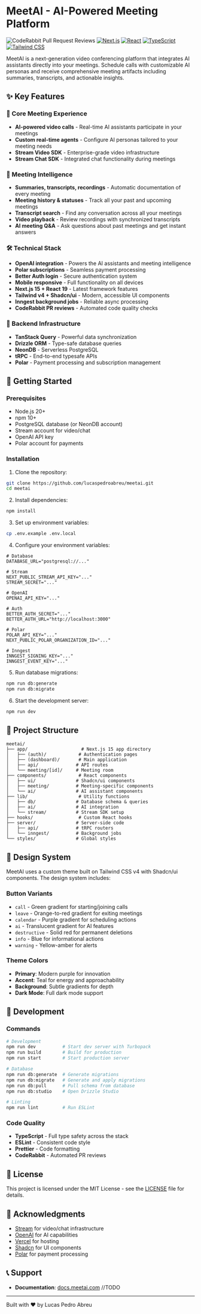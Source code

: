 # MeetAI - AI-Powered Meeting Platform

![CodeRabbit Pull Request Reviews](https://img.shields.io/coderabbit/prs/github/lucaspedroabreu/meetai?utm_source=oss&utm_medium=github&utm_campaign=lucaspedroabreu%2Fmeetai&labelColor=171717&color=FF570A&link=https%3A%2F%2Fcoderabbit.ai&label=CodeRabbit+Reviews)
[![Next.js](https://img.shields.io/badge/Next.js-15-black?logo=next.js)](https://nextjs.org)
[![React](https://img.shields.io/badge/React-19-61DAFB?logo=react)](https://react.dev)
[![TypeScript](https://img.shields.io/badge/TypeScript-5.0-3178C6?logo=typescript)](https://www.typescriptlang.org)
[![Tailwind CSS](https://img.shields.io/badge/Tailwind-v4-38B2AC?logo=tailwind-css)](https://tailwindcss.com)

MeetAI is a next-generation video conferencing platform that integrates AI assistants directly into your meetings. Schedule calls with customizable AI personas and receive comprehensive meeting artifacts including summaries, transcripts, and actionable insights.

## ✨ Key Features

### 🤖 Core Meeting Experience

- **AI-powered video calls** - Real-time AI assistants participate in your meetings
- **Custom real-time agents** - Configure AI personas tailored to your meeting needs
- **Stream Video SDK** - Enterprise-grade video infrastructure
- **Stream Chat SDK** - Integrated chat functionality during meetings

### 📝 Meeting Intelligence

- **Summaries, transcripts, recordings** - Automatic documentation of every meeting
- **Meeting history & statuses** - Track all your past and upcoming meetings
- **Transcript search** - Find any conversation across all your meetings
- **Video playback** - Review recordings with synchronized transcripts
- **AI meeting Q&A** - Ask questions about past meetings and get instant answers

### 🛠 Technical Stack

- **OpenAI integration** - Powers the AI assistants and meeting intelligence
- **Polar subscriptions** - Seamless payment processing
- **Better Auth login** - Secure authentication system
- **Mobile responsive** - Full functionality on all devices
- **Next.js 15 + React 19** - Latest framework features
- **Tailwind v4 + Shadcn/ui** - Modern, accessible UI components
- **Inngest background jobs** - Reliable async processing
- **CodeRabbit PR reviews** - Automated code quality checks

### 💾 Backend Infrastructure

- **TanStack Query** - Powerful data synchronization
- **Drizzle ORM** - Type-safe database queries
- **NeonDB** - Serverless PostgreSQL
- **tRPC** - End-to-end typesafe APIs
- **Polar** - Payment processing and subscription management

## 🚀 Getting Started

### Prerequisites

- Node.js 20+
- npm 10+
- PostgreSQL database (or NeonDB account)
- Stream account for video/chat
- OpenAI API key
- Polar account for payments

### Installation

1. Clone the repository:

```bash
git clone https://github.com/lucaspedroabreu/meetai.git
cd meetai
```

2. Install dependencies:

```bash
npm install
```

3. Set up environment variables:

```bash
cp .env.example .env.local
```

4. Configure your environment variables:

```env
# Database
DATABASE_URL="postgresql://..."

# Stream
NEXT_PUBLIC_STREAM_API_KEY="..."
STREAM_SECRET="..."

# OpenAI
OPENAI_API_KEY="..."

# Auth
BETTER_AUTH_SECRET="..."
BETTER_AUTH_URL="http://localhost:3000"

# Polar
POLAR_API_KEY="..."
NEXT_PUBLIC_POLAR_ORGANIZATION_ID="..."

# Inngest
INNGEST_SIGNING_KEY="..."
INNGEST_EVENT_KEY="..."
```

5. Run database migrations:

```bash
npm run db:generate
npm run db:migrate
```

6. Start the development server:

```bash
npm run dev
```

## 📁 Project Structure

```
meetai/
├── app/                    # Next.js 15 app directory
│   ├── (auth)/            # Authentication pages
│   ├── (dashboard)/       # Main application
│   ├── api/              # API routes
│   └── meeting/[id]/     # Meeting room
├── components/            # React components
│   ├── ui/               # Shadcn/ui components
│   ├── meeting/          # Meeting-specific components
│   └── ai/               # AI assistant components
├── lib/                   # Utility functions
│   ├── db/               # Database schema & queries
│   ├── ai/               # AI integration
│   └── stream/           # Stream SDK setup
├── hooks/                 # Custom React hooks
├── server/               # Server-side code
│   ├── api/              # tRPC routers
│   └── inngest/          # Background jobs
└── styles/               # Global styles
```

## 🎨 Design System

MeetAI uses a custom theme built on Tailwind CSS v4 with Shadcn/ui components. The design system includes:

### Button Variants

- `call` - Green gradient for starting/joining calls
- `leave` - Orange-to-red gradient for exiting meetings
- `calendar` - Purple gradient for scheduling actions
- `ai` - Translucent gradient for AI features
- `destructive` - Solid red for permanent deletions
- `info` - Blue for informational actions
- `warning` - Yellow-amber for alerts

### Theme Colors

- **Primary**: Modern purple for innovation
- **Accent**: Teal for energy and approachability
- **Background**: Subtle gradients for depth
- **Dark Mode**: Full dark mode support

## 🔧 Development

### Commands

```bash
# Development
npm run dev          # Start dev server with Turbopack
npm run build        # Build for production
npm run start        # Start production server

# Database
npm run db:generate  # Generate migrations
npm run db:migrate   # Generate and apply migrations
npm run db:pull      # Pull schema from database
npm run db:studio    # Open Drizzle Studio

# Linting
npm run lint         # Run ESLint
```

### Code Quality

- **TypeScript** - Full type safety across the stack
- **ESLint** - Consistent code style
- **Prettier** - Code formatting
- **CodeRabbit** - Automated PR reviews

## 📄 License

This project is licensed under the MIT License - see the [LICENSE](LICENSE) file for details.

## 🙏 Acknowledgments

- [Stream](https://getstream.io) for video/chat infrastructure
- [OpenAI](https://openai.com) for AI capabilities
- [Vercel](https://vercel.com) for hosting
- [Shadcn](https://ui.shadcn.com) for UI components
- [Polar](https://polar.sh) for payment processing

## 📞 Support

- **Documentation**: [docs.meetai.com](https://docs.meetai.com) //TODO

---

Built with ❤️ by Lucas Pedro Abreu
